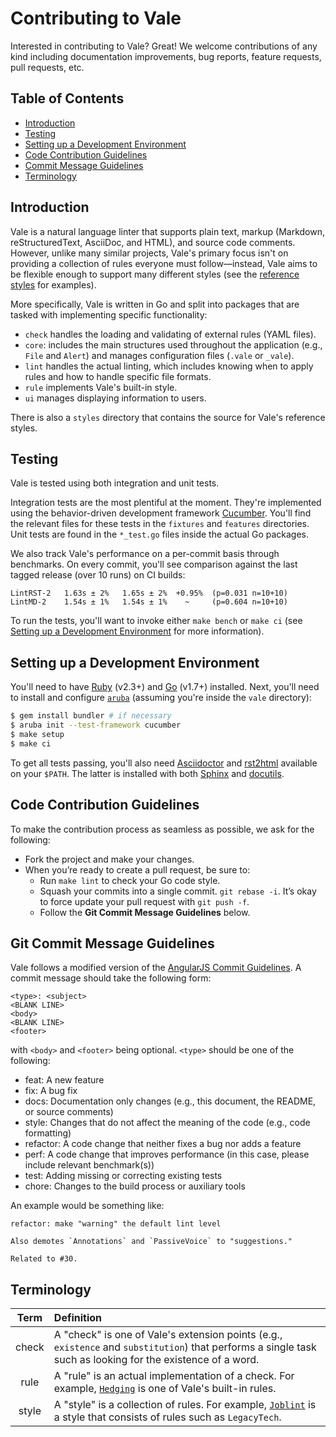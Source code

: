 # Contributing to Vale

Interested in contributing to Vale? Great! We welcome contributions of any kind including documentation improvements, bug reports, feature requests, pull requests, etc.

## Table of Contents

* [Introduction](#intro)
* [Testing](#testing)
* [Setting up a Development Environment](#devenv)
* [Code Contribution Guidelines](#code-guidelines)
* [Commit Message Guidelines](#commit-guidelines)
* [Terminology](#terms)

## <a name="intro"></a> Introduction

Vale is a natural language linter that supports plain text, markup (Markdown, reStructuredText, AsciiDoc, and HTML), and source code comments. However, unlike many similar projects, Vale's primary focus isn't on providing a collection of rules everyone must follow&mdash;instead, Vale aims to be flexible enough to support many different styles (see the [reference styles](https://github.com/errata-ai/vale#reference-styles) for examples).

More specifically, Vale is written in Go and split into packages that are tasked with implementing specific functionality:

- `check` handles the loading and validating of external rules (YAML files).
- `core`: includes the main structures used throughout the application (e.g., `File` and `Alert`) and manages configuration files (`.vale` or `_vale`).
- `lint` handles the actual linting, which includes knowing when to apply rules and how to handle specific file formats.
- `rule` implements Vale's built-in style.
- `ui` manages displaying information to users.

There is also a `styles` directory that contains the source for Vale's reference styles.

## <a name="testing"></a> Testing

Vale is tested using both integration and unit tests.

Integration tests are the most plentiful at the moment. They're implemented using the behavior-driven development framework [Cucumber](https://cucumber.io/). You'll find the relevant files for these tests in the `fixtures` and `features` directories. Unit tests are found in the `*_test.go` files inside the actual Go packages.

We also track Vale's performance on a per-commit basis through benchmarks. On every commit, you'll see comparison against the last tagged release (over 10 runs) on CI builds:

```text
LintRST-2   1.63s ± 2%   1.65s ± 2%  +0.95%  (p=0.031 n=10+10)
LintMD-2    1.54s ± 1%   1.54s ± 1%    ~     (p=0.604 n=10+10)
```


To run the tests, you'll want to invoke either `make bench` or `make ci` (see [Setting up a Development Environment]() for more information).

## <a name="devenv"></a> Setting up a Development Environment

You'll need to have [Ruby](https://www.ruby-lang.org/en/downloads/) (v2.3+) and [Go](https://golang.org/) (v1.7+) installed. Next, you'll need to install and configure [`aruba`](https://github.com/cucumber/aruba) (assuming you're inside the `vale` directory):

```bash
$ gem install bundler # if necessary
$ aruba init --test-framework cucumber
$ make setup
$ make ci
```

To get all tests passing, you'll also need [Asciidoctor](http://asciidoctor.org/) and [rst2html](http://docutils.sourceforge.net/docs/user/tools.html#rst2html-py) available on your `$PATH`. The latter is installed with both [Sphinx](http://www.sphinx-doc.org/en/stable/) and [docutils](https://pypi.python.org/pypi/docutils).

## <a name="code-guidelines"></a>  Code Contribution Guidelines

To make the contribution process as seamless as possible, we ask for the following:

* Fork the project and make your changes.
* When you’re ready to create a pull request, be sure to:
    * Run `make lint` to check your Go code style.
    * Squash your commits into a single commit. `git rebase -i`. It’s okay to force update your pull request with `git push -f`.
    * Follow the **Git Commit Message Guidelines** below.

## <a name="commit-guidelines"></a> Git Commit Message Guidelines

Vale follows a modified version of the [AngularJS Commit Guidelines](https://github.com/angular/angular.js/blob/master/CONTRIBUTING.md#-git-commit-guidelines). A commit message should take the following form:

```
<type>: <subject>
<BLANK LINE>
<body>
<BLANK LINE>
<footer>
```

with `<body>` and `<footer>` being optional. `<type>` should be one of the following:

- feat: A new feature
- fix: A bug fix
- docs: Documentation only changes (e.g., this document, the README, or source comments)
- style: Changes that do not affect the meaning of the code (e.g., code formatting)
- refactor: A code change that neither fixes a bug nor adds a feature
- perf: A code change that improves performance (in this case, please include relevant benchmark(s))
- test: Adding missing or correcting existing tests
- chore: Changes to the build process or auxiliary tools

An example would be something like:

```text
refactor: make "warning" the default lint level

Also demotes `Annotations` and `PassiveVoice` to "suggestions."

Related to #30.
```

## <a name="terms"></a> Terminology

| Term  | Definition                                                                                                                                                                        |
|:-----:|:----------------------------------------------------------------------------------------------------------------------------------------------------------------------------------|
| check | A "check" is one of Vale's extension points (e.g., `existence` and `substitution`) that performs a single task such as looking for the existence of a word.                       |
| rule  | A "rule" is an actual implementation of a check. For example, [`Hedging`](https://github.com/errata-ai/vale/blob/master/rule/Hedging.yml) is one of Vale's built-in rules.         |
| style | A "style" is a collection of rules. For example, [`Joblint`](https://github.com/errata-ai/vale/tree/master/styles/Joblint) is a style that consists of rules such as `LegacyTech`. |
